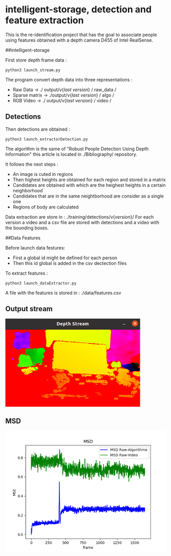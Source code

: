 # intelligent-storage, detection and feature extraction

This is the re-identification project that has the goal to associate people using features obtained with a depth camera D455 of Intel RealSense.

##intelligent-storage

First store depth frame data : 

```
python3 launch_stream.py
```

The program convert depth data into three representations : 

* Raw Data -> ./ output/v{*last version*} / raw_data /
* Sparse matrix -> ./output/v{*last version*} / algo /
* RGB Video -> ./ output/v{*last version*} / video /

## Detections

Then detections are obtained : 

```
python3 launch_extractorDetection.py
```

The algorithm is the same of "Robust People Detection Using Depth Information" this article is located in ./Bibliography/ repository.

It follows the next steps :

* An image is cuted in regions
* Then highest heights are obtained for each region and stored in a matrix
* Candidates are obtained with which are the heighest heights in a certain neighborhood
* Candidates that are in the same neightborhood are consider as a single one
* Regions of body are calculated

Data extraction are store in : ./training/detections/v{*version*}/
For each version a video and a csv file are stored with detections and a video with the bounding boxes.

##Data Features

Before launch data festures: 
* First a global id might be defined for each person
* Then this id global is added in the csv dectection files

To extract features : 

```
python3 launch_dataExtractor.py
```

A file with the features is stored in : ./data/features.csv




## Output stream 
![alt text](pictures/stream_output.png)


## MSD
![alt text](pictures/MSD.png)
